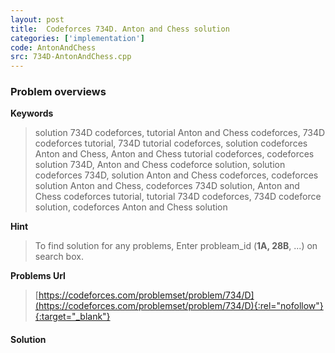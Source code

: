 ```yaml
---
layout: post
title:  Codeforces 734D. Anton and Chess solution
categories: ['implementation']
code: AntonAndChess
src: 734D-AntonAndChess.cpp
---
```

### **Problem overviews**

**Keywords**
> solution 734D codeforces, tutorial Anton and Chess codeforces, 734D codeforces tutorial, 734D tutorial codeforces, solution codeforces Anton and Chess, Anton and Chess tutorial codeforces, codeforces solution 734D, Anton and Chess codeforce solution, solution codeforces 734D, solution Anton and Chess codeforces, codeforces solution Anton and Chess, codeforces 734D solution, Anton and Chess codeforces tutorial, tutorial 734D codeforces, 734D codeforce solution, codeforces Anton and Chess solution

**Hint**
> To find solution for any problems, Enter probleam_id (**1A, 28B**, ...) on search box. 

**Problems Url**
> [https://codeforces.com/problemset/problem/734/D](https://codeforces.com/problemset/problem/734/D){:rel="nofollow"}{:target="_blank"}

#### **Solution**




